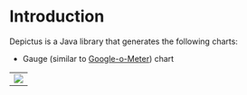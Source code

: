 # Introduction #

Depictus is a Java library that generates the following charts:
  * Gauge (similar to [Google-o-Meter](http://code.google.com/apis/chart/types.html#gom)) chart

<table width='100%' border='0'><tr><td align='center'>
<img src='http://wiki.workingonit.googlecode.com/hg/depictus-sample.png' />
</td></tr></table>